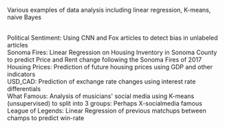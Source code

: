 Various examples of data analysis including linear regression, K-means, naive Bayes<br><br>

Political Sentiment: Using CNN and Fox articles to detect bias in unlabeled articles<br>
Sonoma Fires: Linear Regression on Housing Inventory in Sonoma County to predict Price and Rent change following the Sonoma Fires of 2017<br>
Housing Prices: Prediction of future housing prices using GDP and other indicators<br>
USD_CAD: Prediction of exchange rate changes using interest rate differentials<br>
What Famous: Analysis of musicians' social media using K-means (unsupervised) to split into 3 groups: Perhaps X-socialmedia famous<br>
League of Legends: Linear Regression of previous matchups between champs to predict win-rate<br>
